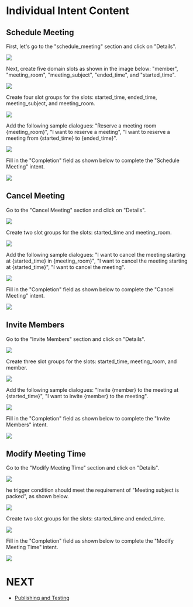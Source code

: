 # Individual Intent Content
## Schedule Meeting
First, let's go to the "schedule_meeting" section and click on "Details".

![](../../../../../../images/en/intro-004.png)

Next, create five domain slots as shown in the image below: "member", "meeting_room", "meeting_subject", "ended_time", and "started_time".

![](../../../../../../images/en/intro-005.png)

Create four slot groups for the slots: started_time, ended_time, meeting_subject, and meeting_room.

![](../../../../../../images/en/intro-006.png)

Add the following sample dialogues: "Reserve a meeting room {meeting_room}", "I want to reserve a meeting", "I want to reserve a meeting from {started_time} to {ended_time}".

![](../../../../../../images/en/intro-007.png)

Fill in the "Completion" field as shown below to complete the "Schedule Meeting" intent.

![](../../../../../../images/en/intro-008.png)
## Cancel Meeting

Go to the "Cancel Meeting" section and click on "Details".

![](../../../../../../images/en/intro-013.png)

Create two slot groups for the slots: started_time and meeting_room.

![](../../../../../../images/en/intro-022.png)

Add the following sample dialogues: "I want to cancel the meeting starting at {started_time} in {meeting_room}", "I want to cancel the meeting starting at {started_time}", "I want to cancel the meeting".

![](../../../../../../images/en/intro-023.png)

Fill in the "Completion" field as shown below to complete the "Cancel Meeting" intent.

![](../../../../../../images/en/intro-024.png)

## Invite Members

Go to the "Invite Members" section and click on "Details".

![](../../../../../../images/en/intro-014.png)

Create three slot groups for the slots: started_time, meeting_room, and member.

![](../../../../../../images/en/intro-015.png)

Add the following sample dialogues: "Invite {member} to the meeting at {started_time}", "I want to invite {member} to the meeting".

![](../../../../../../images/en/intro-016.png)

Fill in the "Completion" field as shown below to complete the "Invite Members" intent.

![](../../../../../../images/en/intro-017.png)

## Modify Meeting Time

Go to the "Modify Meeting Time" section and click on "Details".

![](../../../../../../images/en/intro-018.png)

he trigger condition should meet the requirement of "Meeting subject is packed", as shown below.

![](../../../../../../images/en/intro-019.png)

Create two slot groups for the slots: started_time and ended_time.

![](../../../../../../images/en/intro-020.png)

Fill in the "Completion" field as shown below to complete the "Modify Meeting Time" intent.

![](../../../../../../images/en/intro-021.png)

# NEXT
- [Publishing and Testing](../../tutorials/intro/deploy-test.html)
